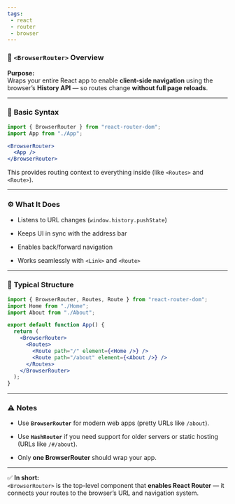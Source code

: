 ```yaml
---
tags: 
 - react
 - router
 - browser
---
```


### 🧭 **`<BrowserRouter>` Overview**

**Purpose:**  
Wraps your entire React app to enable **client-side navigation** using the browser’s **History API** — so routes change **without full page reloads**.

---

### 🧱 **Basic Syntax**

```jsx
import { BrowserRouter } from "react-router-dom";
import App from "./App";

<BrowserRouter>
  <App />
</BrowserRouter>
```

This provides routing context to everything inside (like `<Routes>` and `<Route>`).

---

### ⚙️ **What It Does**

- Listens to URL changes (`window.history.pushState`)
    
- Keeps UI in sync with the address bar
    
- Enables back/forward navigation
    
- Works seamlessly with `<Link>` and `<Route>`
    

---

### 🧩 **Typical Structure**

```jsx
import { BrowserRouter, Routes, Route } from "react-router-dom";
import Home from "./Home";
import About from "./About";

export default function App() {
  return (
    <BrowserRouter>
      <Routes>
        <Route path="/" element={<Home />} />
        <Route path="/about" element={<About />} />
      </Routes>
    </BrowserRouter>
  );
}
```

---

### ⚠️ **Notes**

- Use **`BrowserRouter`** for modern web apps (pretty URLs like `/about`).
    
- Use **`HashRouter`** if you need support for older servers or static hosting (URLs like `/#/about`).
    
- Only **one BrowserRouter** should wrap your app.
    

---

✅ **In short:**  
`<BrowserRouter>` is the top-level component that **enables React Router** — it connects your routes to the browser’s URL and navigation system.